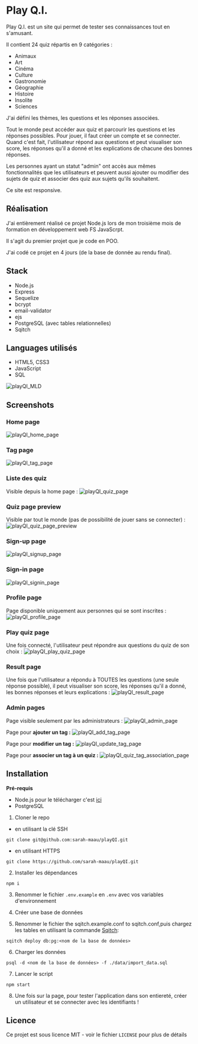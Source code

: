 # Play Q.I.

Play Q.I. est un site qui permet de tester ses connaissances tout en s'amusant.

Il contient 24 quiz répartis en 9 catégories :
- Animaux
- Art
- Cinéma
- Culture
- Gastronomie
- Géographie
- Histoire
- Insolite
- Sciences

J'ai défini les thèmes, les questions et les réponses associées. 

Tout le monde peut accéder aux quiz et parcourir les questions et les réponses possibles. Pour jouer, il faut créer un compte et se connecter. Quand c'est fait, l'utilisateur répond aux questions et peut visualiser son score, les réponses qu'il a donné et les explications de chacune des bonnes réponses. 

Les personnes ayant un statut "admin" ont accès aux mêmes fonctionnalités que les utilisateurs et peuvent aussi ajouter ou modifier des sujets de quiz et associer des quiz aux sujets qu'ils souhaitent.

Ce site est responsive.

## Réalisation

J'ai entièrement réalisé ce projet Node.js lors de mon troisième mois de formation en développement web FS JavaScrpt.

Il s'agit du premier projet que je code en POO.

J'ai codé ce projet en 4 jours (de la base de donnée au rendu final).

## Stack
- Node.js
- Express
- Sequelize
- bcrypt
- email-validator
- ejs
- PostgreSQL (avec tables relationnelles)
- Sqitch
 
## Languages utilisés 

- HTML5, CSS3
- JavaScript 
- SQL 
  
 ![playQI_MLD](docs/MLD.png)

## Screenshots

### Home page
![playQI_home_page](docs/screenshots/home_page.png)

### Tag page
![playQI_tag_page](docs/screenshots/tag_list.png)

### Liste des quiz
Visible depuis la home page :
![playQI_quiz_page](docs/screenshots/quiz_list.png)

### Quiz page preview
Visible par tout le monde (pas de possibilité de jouer sans se connecter) :
![playQI_quiz_page_preview](docs/screenshots/quiz_page_preview.png)

### Sign-up page
![playQI_signup_page](docs/screenshots/signup_page.png)

### Sign-in page
![playQI_signin_page](docs/screenshots/signin_page.png)

### Profile page
Page disponible uniquement aux personnes qui se sont inscrites :
![playQI_profile_page](docs/screenshots/profile_page.png)

### Play quiz page 
Une fois connecté, l'utilisateur peut répondre aux questions du quiz de son choix :
![playQI_play_quiz_page](docs/screenshots/play_quiz_page.png)

### Result page
Une fois que l'utilisateur a répondu à TOUTES les questions (une seule réponse possible), il peut visualiser son score, les réponses qu'il a donné, les bonnes réponses et leurs explications :
![playQI_result_page](docs/screenshots/result_page.png)

### Admin pages
Page visible seulement par les administrateurs :
![playQI_admin_page](docs/screenshots/admin_page.png)

Page pour **ajouter un tag :** 
![playQI_add_tag_page](docs/screenshots/add_tag_page.png)

Page pour **modifier un tag :** 
![playQI_update_tag_page](docs/screenshots/update_tag.png)

Page pour **associer un tag à un quiz :**
![playQI_quiz_tag_association_page](docs/screenshots/quiz_tag_association.png)

## Installation 

**Pré-requis**
- Node.js pour le télécharger c'est [ici](https://nodejs.org/en/download/)
- PostgreSQL

1. Cloner le repo 
- en utilisant la clé SSH
```
git clone git@github.com:sarah-maau/playQI.git
```
- en utilisant HTTPS
```
git clone https://github.com/sarah-maau/playQI.git
```

2. Installer les dépendances 

```
npm i
```
   
3.  Renommer le fichier `.env.example` en `.env` avec vos variables d'environnement

4.  Créer une base de données

5. Renommer le fichier the sqitch.example.conf to sqitch.conf,puis chargez les tables en utilisant la commande [Sqitch](https://sqitch.org/):

```
sqitch deploy db:pg:<nom de la base de données>
```

6. Charger les données
   
```
psql -d <nom de la base de données> -f ./data/import_data.sql
```
7. Lancer le script

```
npm start
```
8. Une fois sur la page, pour tester l'application dans son entiereté, créer un utilisateur et se connecter avec les identifiants !

## Licence
Ce projet est sous licence MIT - voir le fichier `LICENSE` pour plus de détails
